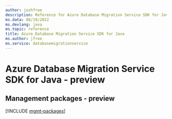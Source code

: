 ```yaml
---
author: joshfree
description: Reference for Azure Database Migration Service SDK for Java
ms.data: 08/19/2022
ms.devlang: java
ms.topic: reference
title: Azure Database Migration Service SDK for Java
ms.author: jfree
ms.service: databasemigrationservice
---
```

# Azure Database Migration Service SDK for Java - preview

## Management packages - preview
[!INCLUDE [mgmt-packages](database-migration-service-mgmt-index.md)]